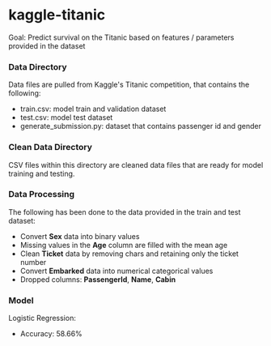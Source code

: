 # kaggle-titanic
Goal: Predict survival on the Titanic based on features / parameters provided in the dataset

### Data Directory
Data files are pulled from Kaggle's Titanic competition, that contains the following:
- train.csv: model train and validation dataset
- test.csv: model test dataset
- generate_submission.py: dataset that contains passenger id and gender

### Clean Data Directory
CSV files within this directory are cleaned data files that are ready for model training and testing.

### Data Processing
The following has been done to the data provided in the train and test dataset:
- Convert **Sex** data into binary values
- Missing values in the **Age** column are filled with the mean age
- Clean **Ticket** data by removing chars and retaining only the ticket number
- Convert **Embarked** data into numerical categorical values
- Dropped columns: **PassengerId**, **Name**, **Cabin**

### Model
Logistic Regression:  
- Accuracy: 58.66%
